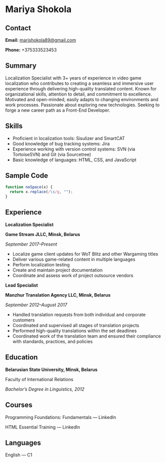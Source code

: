 # Mariya Shokola

## Contact

**Email:** marishokola89@gmail.com

**Phone:** +375333523453

## Summary

Localization Specialist with 3+ years of experience in video game localization who contributes to creating a seamless and immersive user experience through delivering high-quality translated content. Known for organizational skills, attention to detail, and commitment to excellence. Motivated and open-minded, easily adapts to changing environments and work processes. Passionate about exploring new technologies. Seeking to forge a new career path as a Front-End Developer.

## Skills

* Proficient in localization tools: Sisulizer and SmartCAT
* Good knowledge of bug tracking systems: Jira
* Experience working with version control systems: SVN (via TortoiseSVN) and Git (via Sourcetree)
* Basic knowledge of languages: HTML, CSS, and JavaScript

## Sample Code

```javascript
function noSpace(x) {
  return x.replace(/\s/g, "");
}
```

## Experience

**Localization Specialist**

**Game Stream JLLC, Minsk, Belarus**

*September 2017–Present*

- Localize game client updates for WoT Blitz and other Wargaming titles
- Deliver various game-related content in multiple languages
- Perform localization testing
- Create and maintain project documentation
- Coordinate and assess work of project outsource vendors

**Lead Specialist**

**Manzhur Translation Agency LLC, Minsk, Belarus**

*September 2012–August 2017*

* Handled translation requests from both individual and corporate customers
* Coordinated and supervised all stages of translation projects
* Performed high-quality translations within the set deadlines
* Coordinated work of the translation team and ensured their compliance with standards, practices, and policies
## Education
**Belarusian State University, Minsk, Belarus**

Faculty of International Relations

*Bachelor’s Degree in Linguistics, 2012*
## Courses
Programming Foundations: Fundamentals — LinkedIn

HTML Essential Training — LinkedIn
## Languages
English — C1